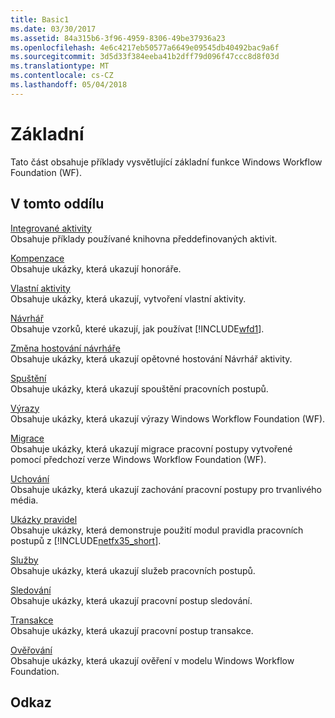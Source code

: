 ```yaml
---
title: Basic1
ms.date: 03/30/2017
ms.assetid: 84a315b6-3f96-4959-8306-49be37936a23
ms.openlocfilehash: 4e6c4217eb50577a6649e09545db40492bac9a6f
ms.sourcegitcommit: 3d5d33f384eeba41b2dff79d096f47ccc8d8f03d
ms.translationtype: MT
ms.contentlocale: cs-CZ
ms.lasthandoff: 05/04/2018
---
```

# <a name="basic"></a>Základní
Tato část obsahuje příklady vysvětlující základní funkce Windows Workflow Foundation (WF).  
  
## <a name="in-this-section"></a>V tomto oddílu  
 [Integrované aktivity](../../../../docs/framework/windows-workflow-foundation/samples/built-in-activities.md)  
 Obsahuje příklady používané knihovna předdefinovaných aktivit.  
  
 [Kompenzace](../../../../docs/framework/windows-workflow-foundation/samples/compensation-samples.md)  
 Obsahuje ukázky, která ukazují honoráře.  
  
 [Vlastní aktivity](../../../../docs/framework/windows-workflow-foundation/samples/custom-activities.md)  
 Obsahuje ukázky, která ukazují, vytvoření vlastní aktivity.  
  
 [Návrhář](../../../../docs/framework/windows-workflow-foundation/samples/designer.md)  
 Obsahuje vzorků, které ukazují, jak používat [!INCLUDE[wfd1](../../../../includes/wfd1-md.md)].  
  
 [Změna hostování návrháře](../../../../docs/framework/windows-workflow-foundation/samples/designer-rehosting.md)  
 Obsahuje ukázky, která ukazují opětovné hostování Návrhář aktivity.  
  
 [Spuštění](../../../../docs/framework/windows-workflow-foundation/samples/execution.md)  
 Obsahuje ukázky, která ukazují spouštění pracovních postupů.  
  
 [Výrazy](../../../../docs/framework/windows-workflow-foundation/samples/expressions.md)  
 Obsahuje ukázky, která ukazují výrazy Windows Workflow Foundation (WF).  
  
 [Migrace](../../../../docs/framework/windows-workflow-foundation/samples/migration.md)  
 Obsahuje ukázky, která ukazují migrace pracovní postupy vytvořené pomocí předchozí verze Windows Workflow Foundation (WF).  
  
 [Uchování](../../../../docs/framework/windows-workflow-foundation/samples/persistence.md)  
 Obsahuje ukázky, která ukazují zachování pracovní postupy pro trvanlivého média.  
  
 [Ukázky pravidel](../../../../docs/framework/windows-workflow-foundation/samples/rules-samples.md)  
 Obsahuje ukázky, která demonstruje použití modul pravidla pracovních postupů z [!INCLUDE[netfx35_short](../../../../includes/netfx35-short-md.md)].  
  
 [Služby](../../../../docs/framework/windows-workflow-foundation/samples/services.md)  
 Obsahuje ukázky, která ukazují služeb pracovních postupů.  
  
 [Sledování](../../../../docs/framework/windows-workflow-foundation/samples/tracking.md)  
 Obsahuje ukázky, která ukazují pracovní postup sledování.  
  
 [Transakce](../../../../docs/framework/windows-workflow-foundation/samples/transactions.md)  
 Obsahuje ukázky, která ukazují pracovní postup transakce.  
  
 [Ověřování](../../../../docs/framework/windows-workflow-foundation/samples/validation.md)  
 Obsahuje ukázky, která ukazují ověření v modelu Windows Workflow Foundation.  
  
## <a name="reference"></a>Odkaz
